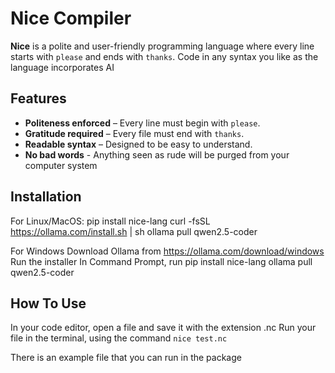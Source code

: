 # Nice Compiler

**Nice** is a polite and user-friendly programming language where every line starts with `please` and ends with `thanks`.
Code in any syntax you like as the language incorporates AI

## Features
- **Politeness enforced** – Every line must begin with `please`.
- **Gratitude required** – Every file must end with `thanks`.
- **Readable syntax** – Designed to be easy to understand.
- **No bad words** - Anything seen as rude will be purged from your computer system

## Installation
For Linux/MacOS:
pip install nice-lang
curl -fsSL https://ollama.com/install.sh | sh
ollama pull qwen2.5-coder

For Windows
Download Ollama from https://ollama.com/download/windows
Run the installer
In Command Prompt, run
pip install nice-lang
ollama pull qwen2.5-coder

## How To Use
In your code editor, open a file and save it with the extension .nc
Run your file in the terminal, using the command
`nice test.nc`

 There is an example file that you can run in the package


